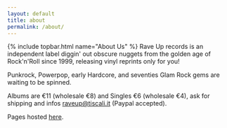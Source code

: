 ```yaml
---
layout: default
title: about
permalink: /about/
---
```


<section class="about">
{% include topbar.html name="About Us" %}
Rave Up records is an independent label diggin' out obscure nuggets from the golden age of Rock'n'Roll since 1999, releasing vinyl reprints only for you!

Punkrock, Powerpop, early Hardcore, and seventies Glam Rock gems are waiting to be spinned.

Albums are €11 (wholesale €8) and Singles €6 (wholesale €4), ask for shipping and infos <a href="mailto:&#x72;&#x61;&#x76;&#x65;&#x75;&#x70;&#x40;&#x74;&#x69;&#x73;&#x63;&#x61;&#x6C;&#x69;&#x2E;&#x69;&#x74;">&#x72;&#x61;&#x76;&#x65;&#x75;&#x70;&#x40;&#x74;&#x69;&#x73;&#x63;&#x61;&#x6C;&#x69;&#x2E;&#x69;&#x74;</a> (Paypal accepted).

Pages hosted [here](https://github.com/raveup/raveup.github.io).
</section>
